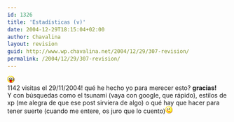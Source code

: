 ```yaml
---
id: 1326
title: 'Estadísticas (v)'
date: 2004-12-29T18:15:04+02:00
author: Chavalina
layout: revision
guid: http://www.wp.chavalina.net/2004/12/29/307-revision/
permalink: /2004/12/29/307-revision/
---
```

![emo](/imagenes/emoticonos/ojosaltones.gif)  
1142 visitas el 29/11/2004! qué he hecho yo para merecer esto? **gracias!**  
Y con b&uacute;squedas como el tsunami (vaya con google, que rápido), estilos de xp (me alegra de que ese post sirviera de algo) o qué hay que hacer para tener suerte (cuando me entere, os juro que lo cuento)![emo](/imagenes/emoticonos/guino.gif)